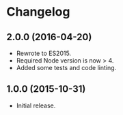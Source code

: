 # Changelog
## 2.0.0 (2016-04-20)
* Rewrote to ES2015.
* Required Node version is now > 4.
* Added some tests and code linting.

## 1.0.0 (2015-10-31)
* Initial release.
